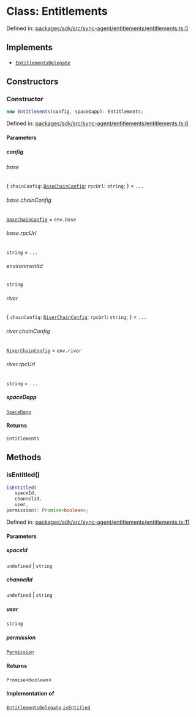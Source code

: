 # Class: Entitlements

Defined in: [packages/sdk/src/sync-agent/entitlements/entitlements.ts:5](https://github.com/towns-protocol/towns/blob/0db1fd0ac7258e8db8cedfb6183e8eade8284fa1/packages/sdk/src/sync-agent/entitlements/entitlements.ts#L5)

## Implements

- [`EntitlementsDelegate`](../../Towns-Protocol-Encryption/interfaces/EntitlementsDelegate.md)

## Constructors

### Constructor

```ts
new Entitlements(config, spaceDapp): Entitlements;
```

Defined in: [packages/sdk/src/sync-agent/entitlements/entitlements.ts:6](https://github.com/towns-protocol/towns/blob/0db1fd0ac7258e8db8cedfb6183e8eade8284fa1/packages/sdk/src/sync-agent/entitlements/entitlements.ts#L6)

#### Parameters

##### config

###### base

\{
  `chainConfig`: [`BaseChainConfig`](../../Towns-Protocol-Web3/interfaces/BaseChainConfig.md);
  `rpcUrl`: `string`;
\} = `...`

###### base.chainConfig

[`BaseChainConfig`](../../Towns-Protocol-Web3/interfaces/BaseChainConfig.md) = `env.base`

###### base.rpcUrl

`string` = `...`

###### environmentId

`string`

###### river

\{
  `chainConfig`: [`RiverChainConfig`](../../Towns-Protocol-Web3/interfaces/RiverChainConfig.md);
  `rpcUrl`: `string`;
\} = `...`

###### river.chainConfig

[`RiverChainConfig`](../../Towns-Protocol-Web3/interfaces/RiverChainConfig.md) = `env.river`

###### river.rpcUrl

`string` = `...`

##### spaceDapp

[`SpaceDapp`](../../Towns-Protocol-Web3/classes/SpaceDapp.md)

#### Returns

`Entitlements`

## Methods

### isEntitled()

```ts
isEntitled(
   spaceId, 
   channelId, 
   user, 
permission): Promise<boolean>;
```

Defined in: [packages/sdk/src/sync-agent/entitlements/entitlements.ts:11](https://github.com/towns-protocol/towns/blob/0db1fd0ac7258e8db8cedfb6183e8eade8284fa1/packages/sdk/src/sync-agent/entitlements/entitlements.ts#L11)

#### Parameters

##### spaceId

`undefined` | `string`

##### channelId

`undefined` | `string`

##### user

`string`

##### permission

[`Permission`](../../Towns-Protocol-Web3/type-aliases/Permission.md)

#### Returns

`Promise`\<`boolean`\>

#### Implementation of

[`EntitlementsDelegate`](../../Towns-Protocol-Encryption/interfaces/EntitlementsDelegate.md).[`isEntitled`](../../Towns-Protocol-Encryption/interfaces/EntitlementsDelegate.md#isentitled)
